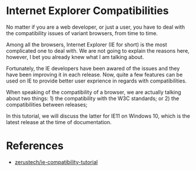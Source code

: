 # Internet Explorer Compatibilities
No matter if you are a web developer, or just a user, you have to deal with the
compatibility issues of variant browsers, from time to time.

Among all the browsers, Internet Explorer (IE for short) is the most complicated
one to deal with. We are not going to explain the reasons here, however, I bet
you already knew what I am talking about.

Fortunately, the IE developers have been awared of the issues and they have been
improving it in each release. Now, quite a few features can be used on IE to
provide better user exprience in regards with compatibilities.

When speaking of the compatibility of a browser, we are actually talking about
two things: 1) the compatibility with the W3C standards; or 2) the
compatibilities between releases;

In this tutorial, we will discuss the latter for IE11 on Windows 10, which is
the latest release at the time of documentation.

# References
* [zerustech/ie-compatibility-tutorial][1]

[1]: https://gitlib.com/zerustech/ie-compatibility-tutorial "zerustech/ie-compatibility-tutorial"
